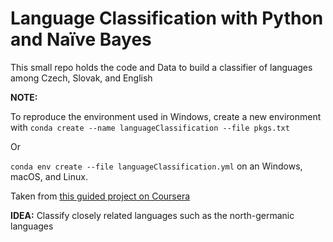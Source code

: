 # Language Classification with Python and Naïve Bayes

This small repo holds the code and Data to build a classifier of languages among Czech, Slovak, and English

**NOTE:**

  To reproduce the environment used in Windows, create a new environment with
  ``conda create --name languageClassification --file pkgs.txt``

  Or

  ``conda env create --file languageClassification.yml`` on an Windows, macOS, and Linux.

Taken from [this guided project on Coursera](https://www.coursera.org/projects/language-classification)

**IDEA:** Classify closely related languages such as the north-germanic languages